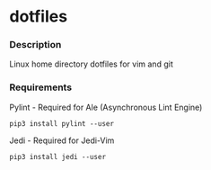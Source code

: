 # dotfiles 
### Description
Linux home directory dotfiles for vim and git
### Requirements
Pylint - Required for Ale (Asynchronous Lint Engine)
```
pip3 install pylint --user
```
Jedi - Required for Jedi-Vim
```
pip3 install jedi --user

